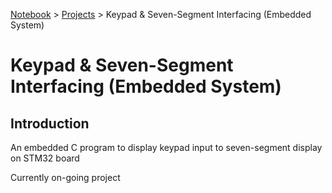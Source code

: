 <a href="../">Notebook</a> > <a href="./">Projects</a> > Keypad & Seven-Segment Interfacing (Embedded System)

# Keypad & Seven-Segment Interfacing (Embedded System)



## Introduction

An embedded C program to display keypad input to seven-segment display on STM32 board

Currently on-going project



